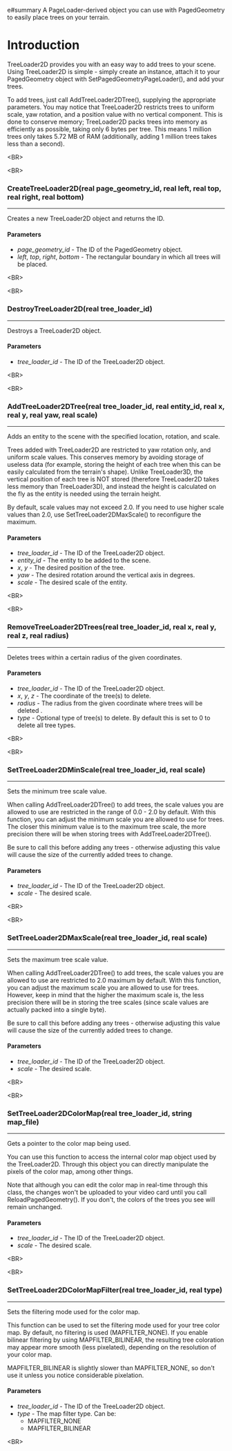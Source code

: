 e#summary A PageLoader-derived object you can use with PagedGeometry to easily place trees on your terrain.

# Introduction #
TreeLoader2D provides you with an easy way to add trees to your scene. Using TreeLoader2D is simple - simply create an instance, attach it to your PagedGeometry object with SetPagedGeometryPageLoader(), and add your trees.

To add trees, just call AddTreeLoader2DTree(), supplying the appropriate parameters. You may notice that TreeLoader2D restricts trees to uniform scale, yaw rotation, and a position value with no vertical component. This is done to conserve memory; TreeLoader2D packs trees into memory as efficiently as possible, taking only 6 bytes per tree. This means 1 million trees only takes 5.72 MB of RAM (additionally, adding 1 million trees takes less than a second).


&lt;BR&gt;




&lt;BR&gt;


### CreateTreeLoader2D(real page\_geometry\_id, real left, real top, real right, real bottom) ###

---

Creates a new TreeLoader2D object and returns the ID.
#### Parameters ####
  * _page\_geometry\_id_ - The ID of the PagedGeometry object.
  * _left_, _top_, _right_, _bottom_ - The rectangular boundary in which all trees will be placed.


&lt;BR&gt;




&lt;BR&gt;


### DestroyTreeLoader2D(real tree\_loader\_id) ###

---

Destroys a TreeLoader2D object.
#### Parameters ####
  * _tree\_loader\_id_ - The ID of the TreeLoader2D object.


&lt;BR&gt;




&lt;BR&gt;


### AddTreeLoader2DTree(real tree\_loader\_id, real entity\_id, real x, real y, real yaw, real scale) ###

---

Adds an entity to the scene with the specified location, rotation, and scale.

Trees added with TreeLoader2D are restricted to yaw rotation only, and uniform scale values. This conserves memory by avoiding storage of useless data (for example, storing the height of each tree when this can be easily calculated from the terrain's shape).
Unlike TreeLoader3D, the vertical position of each tree is NOT stored (therefore TreeLoader2D takes less memory than TreeLoader3D), and instead the height is calculated on the fly as the entity is needed using the terrain height.

By default, scale values may not exceed 2.0. If you need to use higher scale values than 2.0, use SetTreeLoader2DMaxScale() to reconfigure the maximum.
#### Parameters ####
  * _tree\_loader\_id_ - The ID of the TreeLoader2D object.
  * _entity\_id_ - The entity to be added to the scene.
  * _x_, _y_ - The desired position of the tree.
  * _yaw_ - The desired rotation around the vertical axis in degrees.
  * _scale_ - The desired scale of the entity.


&lt;BR&gt;




&lt;BR&gt;


### RemoveTreeLoader2DTrees(real tree\_loader\_id, real x, real y, real z, real radius) ###

---

Deletes trees within a certain radius of the given coordinates.
#### Parameters ####
  * _tree\_loader\_id_ - The ID of the TreeLoader2D object.
  * _x_, _y_, _z_ - The coordinate of the tree(s) to delete.
  * _radius_ - The radius from the given coordinate where trees will be deleted .
  * _type_ - Optional type of tree(s) to delete.  By default this is set to 0 to delete all tree types.


&lt;BR&gt;




&lt;BR&gt;


### SetTreeLoader2DMinScale(real tree\_loader\_id, real scale) ###

---

Sets the minimum tree scale value.

When calling AddTreeLoader2DTree() to add trees, the scale values you are allowed to use are restricted in the range of 0.0 - 2.0 by default. With this function, you can adjust the minimum scale you are allowed to use for trees. The closer this minimum value is to the maximum tree scale, the more precision there will be when storing trees with AddTreeLoader2DTree().

Be sure to call this before adding any trees - otherwise adjusting this value will cause the size of the currently added trees to change.
#### Parameters ####
  * _tree\_loader\_id_ - The ID of the TreeLoader2D object.
  * _scale_ - The desired scale.


&lt;BR&gt;




&lt;BR&gt;


### SetTreeLoader2DMaxScale(real tree\_loader\_id, real scale) ###

---

Sets the maximum tree scale value.

When calling AddTreeLoader2DTree() to add trees, the scale values you are allowed to use are restricted to 2.0 maximum by default. With this function, you can adjust the maximum scale you are allowed to use for trees. However, keep in mind that the higher the maximum scale is, the less precision there will be in storing the tree scales (since scale values are actually packed into a single byte).

Be sure to call this before adding any trees - otherwise adjusting this value will cause the size of the currently added trees to change.
#### Parameters ####
  * _tree\_loader\_id_ - The ID of the TreeLoader2D object.
  * _scale_ - The desired scale.


&lt;BR&gt;




&lt;BR&gt;


### SetTreeLoader2DColorMap(real tree\_loader\_id, string map\_file) ###

---

Gets a pointer to the color map being used.

You can use this function to access the internal color map object used by the TreeLoader2D. Through this object you can directly manipulate the pixels of the color map, among other things.

Note that although you can edit the color map in real-time through this class, the changes won't be uploaded to your video card until you call ReloadPagedGeometry(). If you don't, the colors of the trees you see will remain unchanged.
#### Parameters ####
  * _tree\_loader\_id_ - The ID of the TreeLoader2D object.
  * _scale_ - The desired scale.


&lt;BR&gt;




&lt;BR&gt;


### SetTreeLoader2DColorMapFilter(real tree\_loader\_id, real type) ###

---

Sets the filtering mode used for the color map.

This function can be used to set the filtering mode used for your tree color map. By default, no filtering is used (MAPFILTER\_NONE). If you enable bilinear filtering by using MAPFILTER\_BILINEAR, the resulting tree coloration may appear more smooth (less pixelated), depending on the resolution of your color map.

MAPFILTER\_BILINEAR is slightly slower than MAPFILTER\_NONE, so don't use it unless you notice considerable pixelation.
#### Parameters ####
  * _tree\_loader\_id_ - The ID of the TreeLoader2D object.
  * _type_ - The map filter type.  Can be:
    * MAPFILTER\_NONE
    * MAPFILTER\_BILINEAR


&lt;BR&gt;

